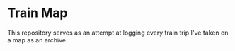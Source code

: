 # Train Map

This repository serves as an attempt at logging every train trip I've taken on a map as an archive.